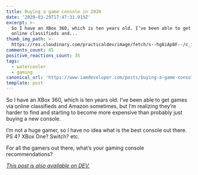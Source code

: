 ```yaml
---
title: Buying a game console in 2020
date: '2020-03-29T17:47:31.915Z'
excerpt: >-
  So I have an XBox 360, which is ten years old. I’ve been able to get games via
  online classifieds and...
thumb_img_path: >-
  https://res.cloudinary.com/practicaldev/image/fetch/s--hg8iAp8F--/c_imagga_scale,f_auto,fl_progressive,h_420,q_auto,w_1000/https://dev-to-uploads.s3.amazonaws.com/i/0mtm7xhbgr6efe68gepp.jpeg
comments_count: 45
positive_reactions_count: 35
tags:
  - watercooler
  - gaming
canonical_url: 'https://www.iamdeveloper.com/posts/buying-a-game-console-in-2020-3k2e/'
template: post
---
```


So I have an XBox 360, which is ten years old. I’ve been able to get games via online classifieds and Amazon sometimes, but I’m realizing they’re harder to find and starting to become more expensive than probably just buying a new console.

I’m not a huge gamer, so I have no idea what is the best console out there. PS 4? XBox One? Switch? etc.

For all the gamers out there, what’s your gaming console recommendations?

_[This post is also available on DEV.](https://dev.to/nickytonline/buying-a-game-console-in-2020-3k2e)_

<script>
const parent = document.getElementsByTagName('head')[0];
const script = document.createElement('script');
script.type = 'text/javascript';
script.src = 'https://cdnjs.cloudflare.com/ajax/libs/iframe-resizer/4.1.1/iframeResizer.min.js';
script.charset = 'utf-8';
script.onload = function() {
    window.iFrameResize({}, '.liquidTag');
};
parent.appendChild(script);
</script>
